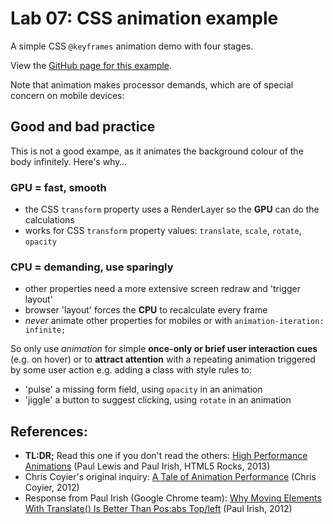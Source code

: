 # Lab 07: CSS animation example

A simple CSS `@keyframes` animation demo with four stages.

View the [GitHub page for this example](https://ctec3905.github.io/07-lab-css-animation-example/).

Note that animation makes processor demands, which are of special concern on mobile devices:

## Good and bad practice

This is not a good exampe, as it animates the background colour of the body infinitely. Here's why…

### GPU = fast, smooth

- the CSS `transform` property uses a RenderLayer so the **GPU** can do the calculations
- works for CSS `transform` property values: `translate`, `scale`, `rotate`, `opacity`

### CPU = demanding, use sparingly

- other properties need a more extensive screen redraw and 'trigger layout'
- browser 'layout' forces the **CPU** to recalculate every frame
- *never* animate other properties for mobiles or with `animation-iteration: infinite;`

So only use *animation* for simple **once-only or brief user interaction cues** (e.g. on hover) or to **attract attention** with a repeating animation triggered by some user action e.g. adding a class with style rules to:

- 'pulse' a missing form field, using `opacity` in an animation
- 'jiggle' a button to suggest clicking, using `rotate` in an animation

## References:

- **TL:DR;** Read this one if you don't read the others: [High Performance Animations](https://www.html5rocks.com/en/tutorials/speed/high-performance-animations/) (Paul Lewis and Paul Irish, HTML5 Rocks, 2013)
- Chris Coyier's original inquiry: [A Tale of Animation Performance](https://css-tricks.com/tale-of-animation-performance/) (Chris Coyier, 2012)
- Response from Paul Irish (Google Chrome team): [Why Moving Elements With Translate() Is Better Than Pos:abs Top/left](https://www.paulirish.com/2012/why-moving-elements-with-translate-is-better-than-posabs-topleft/) (Paul Irish, 2012)
